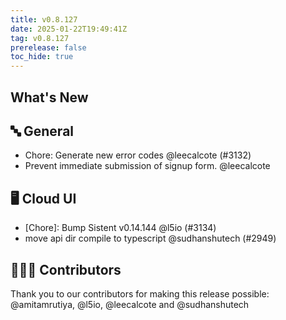 ```yaml
---
title: v0.8.127
date: 2025-01-22T19:49:41Z
tag: v0.8.127
prerelease: false
toc_hide: true
---
```


## What's New
## 🔤 General
- Chore: Generate new error codes @leecalcote (#3132)
- Prevent immediate submission of signup form. @leecalcote 

## 🖥 Cloud UI

- [Chore]: Bump Sistent v0.14.144 @l5io (#3134)
- move api dir compile to typescript @sudhanshutech (#2949)

## 👨🏽‍💻 Contributors

Thank you to our contributors for making this release possible:
@amitamrutiya, @l5io, @leecalcote and @sudhanshutech

